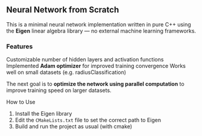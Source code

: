 ## Neural Network from Scratch  

This is a minimal neural network implementation written in pure C++ using the **Eigen** linear algebra library — no external machine learning frameworks.

### Features
Customizable number of hidden layers and activation functions
Implemented **Adam optimizer** for improved training convergence
Works well on small datasets (e.g. radiusClassification)


The next goal is to **optimize the network using parallel computation** to improve training speed on larger datasets.

How to Use

1. Install the Eigen library
2. Edit the `CMakeLists.txt` file to set the correct path to Eigen
3. Build and run the project as usual (with cmake)

